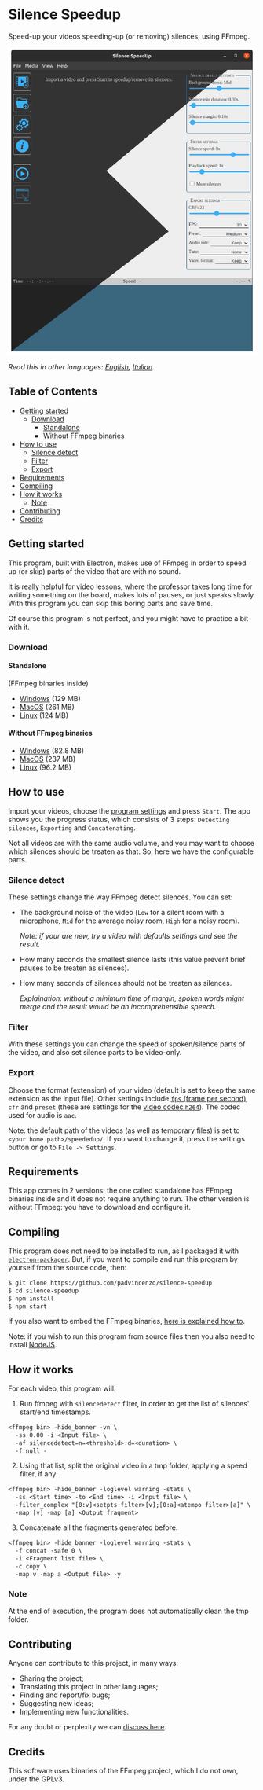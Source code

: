 # Silence Speedup
Speed-up your videos speeding-up (or removing) silences, using FFmpeg.

![Homescreen](assets/screenshots/homescreen.png)

*Read this in other languages: [English](README.md), [Italian](README.it.md).*

## Table of Contents
  - [Getting started](#getting-started)
    - [Download](#download)
      - [Standalone](#standalone)
      - [Without FFmpeg binaries](#without-ffmpeg-binaries)
  - [How to use](#how-to-use)
    - [Silence detect](#silence-detect)
    - [Filter](#filter)
    - [Export](#export)
  - [Requirements](#requirements)
  - [Compiling](#compiling)
  - [How it works](#how-it-works)
    - [Note](#note)
  - [Contributing](#contributing)
  - [Credits](#credits)

## Getting started
This program, built with Electron, makes use of FFmpeg in order to speed up (or skip) parts of the video that are with no sound.

It is really helpful for video lessons, where the professor takes long time for writing something on the board, makes lots of pauses, or just speaks slowly. With this program you can skip this boring parts and save time.

Of course this program is not perfect, and you might have to practice a bit with it.

### Download

#### Standalone
(FFmpeg binaries inside)

* [Windows](https://github.com/padvincenzo/silence-speedup/releases/download/v1.2.4/Silence-SpeedUp-v1.2.4-win32-x64-standalone.zip) (129 MB)
* [MacOS](https://github.com/padvincenzo/silence-speedup/releases/download/v1.2.4/Silence-SpeedUp-v1.2.4-darwin-x64-standalone.zip) (261 MB)
* [Linux](https://github.com/padvincenzo/silence-speedup/releases/download/v1.2.4/Silence-SpeedUp-v1.2.4-linux-x64-standalone.zip) (124 MB)

#### Without FFmpeg binaries
* [Windows](https://github.com/padvincenzo/silence-speedup/releases/download/v1.2.4/Silence-SpeedUp-v1.2.4-win32-x64.zip) (82.8 MB)
* [MacOS](https://github.com/padvincenzo/silence-speedup/releases/download/v1.2.4/Silence-SpeedUp-v1.2.4-darwin-x64.zip) (237 MB)
* [Linux](https://github.com/padvincenzo/silence-speedup/releases/download/v1.2.4/Silence-SpeedUp-v1.2.4-linux-x64.zip) (96.2 MB)

## How to use
Import your videos, choose the [program settings](#program-settings) and press ``Start``. The app shows you the progress status, which consists of 3 steps: ``Detecting silences``, ``Exporting`` and ``Concatenating``.

Not all videos are with the same audio volume, and you may want to choose which silences should be treaten as that. So, here we have the configurable parts.

### Silence detect
These settings change the way FFmpeg detect silences. You can set:

* The background noise of the video (`Low` for a silent room with a microphone, `Mid` for the average noisy room, `High` for a noisy room).

  _Note: if your are new, try a video with defaults settings and see the result._

* How many seconds the smallest silence lasts (this value prevent brief pauses to be treaten as silences).

* How many seconds of silences should not be treaten as silences.

  _Explaination: without a minimum time of margin, spoken words might merge and the result would be an incomprehensible speech._

### Filter
With these settings you can change the speed of spoken/silence parts of the video, and also set silence parts to be video-only.

### Export
Choose the format (extension) of your video (default is set to keep the same extension as the input file). Other settings include [`fps` (frame per second)](https://trac.ffmpeg.org/wiki/ChangingFrameRate), `cfr` and `preset` (these are settings for the [video codec `h264`](https://trac.ffmpeg.org/wiki/Encode/H.264)). The codec used for audio is `aac`.

Note: the default path of the videos (as well as temporary files) is set to `<your home path>/speededup/`. If you want to change it, press the settings button or go to `File -> Settings`.

## Requirements
This app comes in 2 versions: the one called standalone has FFmpeg binaries inside and it does not require anything to run. The other version is without FFmpeg: you have to download and configure it.

## Compiling
This program does not need to be installed to run, as I packaged it with [``electron-packager``](https://electron.github.io/electron-packager/master/). But, if you want to compile and run this program by yourself from the source code, then:

```
$ git clone https://github.com/padvincenzo/silence-speedup
$ cd silence-speedup
$ npm install
$ npm start
```

If you also want to embed the FFmpeg binaries, [here is explained how to](https://github.com/padvincenzo/silence-speedup/discussions/6).

Note: if you wish to run this program from source files then you also need to install [NodeJS](https://nodejs.org/en/).

## How it works
For each video, this program will:

1.  Run ffmpeg with ``silencedetect`` filter, in order to get the list of silences' start/end timestamps.

```
<ffmpeg bin> -hide_banner -vn \
  -ss 0.00 -i <Input file> \
  -af silencedetect=n=<threshold>:d=<duration> \
  -f null -
```

2.  Using that list, split the original video in a tmp folder, applying a speed filter, if any.

```
<ffmpeg bin> -hide_banner -loglevel warning -stats \
  -ss <Start time> -to <End time> -i <Input file> \
  -filter_complex "[0:v]<setpts filter>[v];[0:a]<atempo filter>[a]" \
  -map [v] -map [a] <Output fragment>
```

3.  Concatenate all the fragments generated before.

```
<ffmpeg bin> -hide_banner -loglevel warning -stats \
  -f concat -safe 0 \
  -i <Fragment list file> \
  -c copy \
  -map v -map a <Output file> -y
```

### Note
At the end of execution, the program does not automatically clean the tmp folder.

## Contributing
Anyone can contribute to this project, in many ways:
* Sharing the project;
* Translating this project in other languages;
* Finding and report/fix bugs;
* Suggesting new ideas;
* Implementing new functionalities.

For any doubt or perplexity we can [discuss here](https://github.com/padvincenzo/silence-speedup/discussions).

## Credits
This software uses binaries of the FFmpeg project, which I do not own, under the GPLv3.
